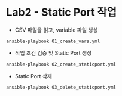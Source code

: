 # Lab2 - Static Port 작업

- CSV 파일을 읽고, variable 파일 생성

```
ansible-playbook 01_create_vars.yml
```

- 작업 조건 검증 및 Static Port 생성

```
ansible-playbook 02_create_staticport.yml
```

- Static Port 삭제

```
ansible-playbook 03_delete_staticport.yml
```